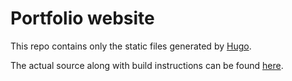 # Portfolio website

This repo contains only the static files generated by [Hugo](https://github.com/gohugoio/hugo).

The actual source along with build instructions can be found [here](https://github.com/rottencandy/website).
